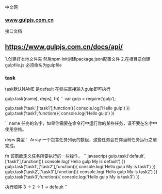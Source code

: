 中文网 
###  www.gulpjs.com.cn

接口文档
## https://www.gulpjs.com.cn/docs/api/

1.创建好本地文件夹 然后npm init创建package.json配置文件
2.在根目录创建gulpfile.js  必须命名为gulpfile

### task

task默认NAME 是default
在终端直接输入gulp即可执行

gulp.task(name[, deps], fn)
``
var gulp  = require('gulp');

gulp.task('task',['task1'],function(){
    console.log('Hello gulp')
})
gulp.task('task1',function(){
    console.log('Hello gulp')
})

``
name
任务的名字，如果你需要在命令行中运行你的某些任务，请不要在名字中使用空格。

deps
类型： Array
一个包含任务列表的数组，这些任务会在你当前任务运行之前完成。

fn
该函数定义任务所要执行的一些操作。
`` javascript
gulp.task('default',['task1'],function(){
    console.log('Hello gulp My is default')
})
gulp.task('task1',['task2'],function(){
    console.log('Hello gulp My is task1')
})
gulp.task('task2',['task3'],function(){
    console.log('Hello gulp My is task2')
})
gulp.task('task3',function(){
    console.log('Hello gulp My is task3')
})

执行顺序 3 -> 2 -> 1 -> default
``